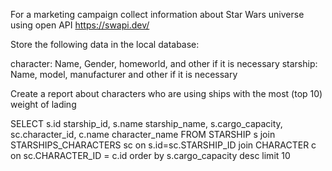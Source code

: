 For a marketing campaign collect information about Star Wars universe using open API https://swapi.dev/

Store the following data in the local database:

character: Name, Gender, homeworld, and other if it is necessary
starship: Name, model, manufacturer and other if it is necessary

Create a report about characters who are using ships with the most (top 10) weight of lading

SELECT s.id starship_id, s.name starship_name, s.cargo_capacity, sc.character_id, c.name character_name
FROM STARSHIP s
join STARSHIPS_CHARACTERS sc on s.id=sc.STARSHIP_ID
join CHARACTER c on sc.CHARACTER_ID = c.id
order by s.cargo_capacity desc
limit 10
